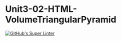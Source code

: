 # Unit3-02-HTML-VolumeTriangularPyramid
[![GitHub's Super Linter](https://github.com/ICS20-Programming-ShylaO/Unit3-02-HTML-VolumeTriangularPyramid/workflows/GitHub's%20Super%20Linter/badge.svg)](https://github.com/ICS20-Programming-ShylaO/Unit3-02-HTML-VolumeTriangularPyramid/actions)